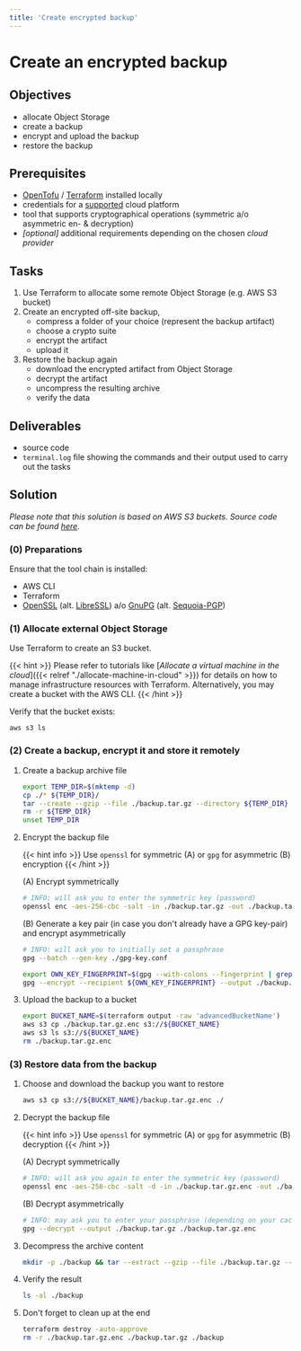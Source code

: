 ```yaml
---
title: 'Create encrypted backup'
---
```



Create an encrypted backup 
==========================


## Objectives

* allocate Object Storage
* create a backup
* encrypt and upload the backup
* restore the backup


## Prerequisites

* [OpenTofu](https://opentofu.org/docs/cli/) / [Terraform](https://learn.hashicorp.com/tutorials/terraform/install-cli) installed locally
* credentials for a [supported](https://registry.terraform.io/browse/providers)
  cloud platform
* tool that supports cryptographical operations (symmetric a/o asymmetric en- & decryption)
* *[optional]* additional requirements depending on the chosen *cloud provider*


## Tasks

1. Use Terraform to allocate some remote Object Storage (e.g. AWS S3 bucket)
2. Create an encrypted off-site backup,
    * compress a folder of your choice (represent the backup artifact)
    * choose a crypto suite
    * encrypt the artifact
    * upload it
3. Restore the backup again
    * download the encrypted artifact from Object Storage
    * decrypt the artifact
    * uncompress the resulting archive
    * verify the data


## Deliverables

* source code
* `terminal.log` file showing the commands and their output used to carry out the tasks


## Solution

*Please note that this solution is based on AWS S3 buckets. Source code can be found
[here](https://github.com/lucendio/lecture-devops-code/tree/master/tutorials/create-encrypted-backup).*


### (0) Preparations

Ensure that the tool chain is installed:

* AWS CLI
* Terraform
* [OpenSSL](https://www.openssl.org/) (alt. [LibreSSL](https://www.libressl.org)) a/o [GnuPG](https://gnupg.org/) (alt. [Sequoia-PGP](https://sequoia-pgp.org/))


### (1) Allocate external Object Storage

Use Terraform to create an S3 bucket.

{{< hint >}}
Please refer to tutorials like [*Allocate a virtual machine in the cloud*]({{< relref "./allocate-machine-in-cloud" >}})
for details on how to manage infrastructure resources with Terraform. Alternatively, you may create a bucket with the
AWS CLI.
{{< /hint >}}


Verify that the bucket exists:
```
aws s3 ls
```


### (2) Create a backup, encrypt it and store it remotely

1. Create a backup archive file

    ```bash
    export TEMP_DIR=$(mktemp -d)
    cp ./* ${TEMP_DIR}/
    tar --create --gzip --file ./backup.tar.gz --directory ${TEMP_DIR} .
    rm -r ${TEMP_DIR}
    unset TEMP_DIR
    ```

2. Encrypt the backup file

    {{< hint info >}}
Use `openssl` for symmetric (A) or `gpg` for asymmetric (B) encryption
    {{< /hint >}}

    (A) Encrypt symmetrically
    
    ```bash
    # INFO: will ask you to enter the symmetric key (password)
    openssl enc -aes-256-cbc -salt -in ./backup.tar.gz -out ./backup.tar.gz.enc
    ```
    
    (B) Generate a key pair (in case you don't already have a GPG key-pair) and encrypt asymmetrically
    
    ```bash
    # INFO: will ask you to initially set a passphrase
    gpg --batch --gen-key ./gpg-key.conf
    ```
    ```bash
    export OWN_KEY_FINGERPRINT=$(gpg --with-colons --fingerprint | grep fpr | head -n 1 | awk -F ':' '{print $10}')
    gpg --encrypt --recipient ${OWN_KEY_FINGERPRINT} --output ./backup.tar.gz.enc ./backup.tar.gz
    ```


3. Upload the backup to a bucket

    ```bash
    export BUCKET_NAME=$(terraform output -raw 'advancedBucketName')
    aws s3 cp ./backup.tar.gz.enc s3://${BUCKET_NAME}
    aws s3 ls s3://${BUCKET_NAME}
    rm ./backup.tar.gz.enc
    ```


### (3) Restore data from the backup

1. Choose and download the backup you want to restore

    ```bash
    aws s3 cp s3://${BUCKET_NAME}/backup.tar.gz.enc ./
    ```

2. Decrypt the backup file
   
    {{< hint info >}}
Use `openssl` for symmetric (A) or `gpg` for asymmetric (B) decryption
    {{< /hint >}}
    
    (A) Decrypt symmetrically
    ```bash
    # INFO: will ask you again to enter the symmetric key (password)
    openssl enc -aes-256-cbc -salt -d -in ./backup.tar.gz.enc -out ./backup.tar.gz
    ```

   (B) Decrypt asymmetrically
    
    ```bash
    # INFO: may ask you to enter your passphrase (depending on your cache TTL)
    gpg --decrypt --output ./backup.tar.gz ./backup.tar.gz.enc
    ```

3. Decompress the archive content

    ```bash
    mkdir -p ./backup && tar --extract --gzip --file ./backup.tar.gz --directory ./backup
    ```

4. Verify the result

    ```bash
    ls -al ./backup
    ```

5. Don't forget to clean up at the end

    ```bash
    terraform destroy -auto-approve
    rm -r ./backup.tar.gz.enc ./backup.tar.gz ./backup
    ```
